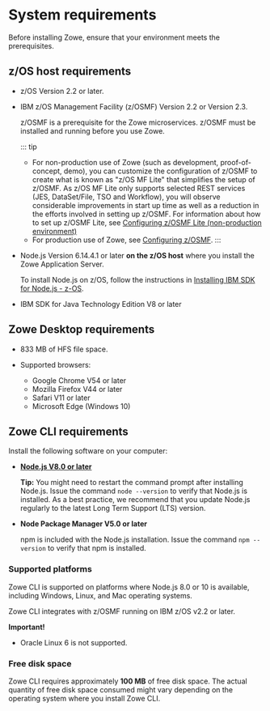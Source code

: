 # System requirements

Before installing Zowe, ensure that your environment meets the prerequisites.

## z/OS host requirements

- z/OS Version 2.2 or later.
- IBM z/OS Management Facility (z/OSMF) Version 2.2 or Version 2.3.

  z/OSMF is a prerequisite for the Zowe microservices. z/OSMF must be installed and running before you use Zowe.

  ::: tip 
   - For non-production use of Zowe (such as development, proof-of-concept, demo),  you can customize the configuration of z/OSMF to create what is known as "z/OS MF Lite" that simplifies the setup of z/OSMF. As z/OS MF Lite only supports selected REST services (JES, DataSet/File, TSO and Workflow), you will observe considerable improvements in start up time as well as a reduction in the efforts involved in setting up z/OSMF. For information about how to set up z/OSMF Lite, see [Configuring z/OSMF Lite (non-production environment)](systemrequirements-zosmf-lite.md)
  - For production use of Zowe, see [Configuring z/OSMF](systemrequirements-zosmf.md). 
  :::

- Node.js Version 6.14.4.1 or later **on the z/OS host** where you install the Zowe Application Server. 

   To install Node.js on z/OS, follow the instructions in [Installing IBM SDK for Node.js - z-OS](install-nodejs-zos.md).

- IBM SDK for Java Technology Edition V8 or later

## Zowe Desktop requirements

- 833 MB of HFS file space.

- Supported browsers:
    -   Google Chrome V54 or later
    -   Mozilla Firefox V44 or later
    -   Safari V11 or later
    -   Microsoft Edge (Windows 10)

## Zowe CLI requirements

Install the following software on your computer:

- [**Node.js V8.0 or later**](https://nodejs.org/en/download/)

    **Tip:** You might need to restart the command prompt after installing Node.js. Issue the command `node --version` to verify that Node.js is installed. As a best practice, we recommend that you update Node.js regularly to the latest Long Term Support (LTS) version.

- **Node Package Manager V5.0 or later**

    npm is included with the Node.js installation. Issue the command `npm --version` to verify that npm is installed.

### Supported platforms

Zowe CLI is supported on platforms where Node.js 8.0 or 10 is available, including Windows, Linux, and Mac operating systems.

Zowe CLI integrates with z/OSMF running on IBM z/OS v2.2 or later.

**Important!**

- Oracle Linux 6 is not supported.

### Free disk space

Zowe CLI requires approximately **100 MB** of free disk space. The actual quantity of free disk space consumed might vary depending on the operating system where you install Zowe CLI.
